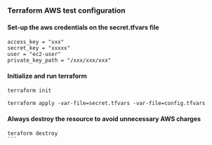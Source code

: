 ### Terraform AWS test configuration

#### Set-up the aws credentials on the secret.tfvars file

```
access_key = "xxx"
secret_key = "xxxxx"
user = "ec2-user"
private_key_path = "/xxx/xxx/xxx"
```

#### Initialize and run terraform

```bash
terraform init
```

```
terraform apply -var-file=secret.tfvars -var-file=config.tfvars
```

#### Always destroy the resource to avoid unnecessary AWS charges

````
teraform destroy
```
